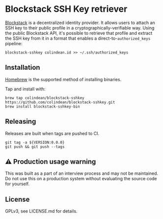 # Blockstack SSH Key retriever

[Blockstack](https://blockstack.org) is a decentralized identity provider. It
allows users to attach an SSH key to their public profile in a
cryptographically-verifiable way. Using the public Blockstack API, it's possible
to retrieve that profile and extract the SSH key from it in a format that
enables a direct-to-`authorized_keys` pipeline:

    blockstack-sshkey colindean.id >> ~/.ssh/authorized_keys
    
## Installation

[Homebrew](https://brew.sh) is the supported method of installing binaries.

Tap and install with:

    brew tap colindean/blockstack-sshkey https://github.com/colindean/blockstack-sshkey.git
    brew install blockstack-sshkey-bin

## Releasing

Releases are built when tags are pushed to CI.

    git tag -a ${VERSION:0.0.0}
    git push && git push --tags

## ⚠ Production usage warning

This was built as a part of an interview process and may not be maintained. Do
not use this on a production system without evaluating the source code for
yourself.

## License

GPLv3, see LICENSE.md for details.
